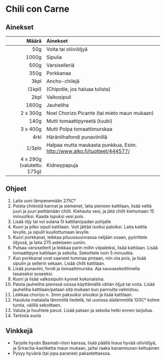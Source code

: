 ﻿# Chili con Carne

## Ainekset
Määrä | Ainekset
----:|:----
50g|Voita tai oliiviöljyä
1000g|Sipulia
500g|Varsiselleriä
350g|Porkkanaa
3kpl|Ancho-chilejä
(1kpl)|(Chipotle, jos haluaa tulista)
2kpl|Valkosipuli
1600g|Jauheliha
2 x 300g|Noel Chorizo Picante (tai mieto maun mukaan)
140g|Mutti tomaattipyreetä (tuubi)
3 x 400g| Mutti Polpa tomaattimurskaa
4rkl|Häränlihafondi punaviinillä
1/3plo|Halpaa mutta maukasta punkkua, Esim. http://www.alko.fi/tuotteet/444577/
4 x 290g (valutettu 175g)|Kidneypapuja


## Ohjeet
1. Laita uuni lämpenemään 275C&deg;
2. Poista chileistä kannat ja siemenet, laita pieneen kattilaan, lisää vettä juuri ja juuri peittämään chilit. Kiehauta vesi, ja jätä chilit kiehumaan 15 minuutiksi. Kaada lopuksi vesi pois.
3. Lisää öljy tai voi sulana 5l kattilan/padan pohjalle
4. Kuori ja pilko sipuli kattilaan. Voit jättää isoiksi paloiksi. Laita kattila levylle, ja sipulit kuullottumaan levylle.
5. Kuori porkkanat, leikkaa pituussuunnassa neljään osaan, pyörittele öljyssä, ja laita 275 asteiseen uuniin. 
6. Putsaa varsisellerit ja leikkaa parin millin viipaleiksi, lisää kattilaan. Lisää tomaattipyre kattilaan ja sekoita. Sekoittele noin 5 minuuttia.
7. Kun porkkanat ovat saaneet tummaa pintaan, niin ota pois, ja lisää sipulin ja sellerin sekaan. Lisää chilit kattilaan.
8. Lisää punaviini, fondi ja tomaattimurska. Aja sauvasekoittimella tasaiseksi soseeksi.
9. Kuori ja lisää valkosipulin kynnet kokonaisina.
10. Paista jauheliha pienissä osissa käyttämällä vähän öljyä tai voita. Lisää jauheliha kattilaan/pataan sitä mukaan kun pannulta valmistuu.
11. Leikkaa chorizo n. 3mm paksuiksi siivuiksi ja lisää kattilaan.
11. Hauduta matalalla lämmöllä liedellä, tai uunissa alalämmöllä 120C&deg; kolme tuntia, välillä sekoittaen.
12. Valuta ja huuhtele pavut. Lisää pataan ja sekoita hetki ennen tarjoilua.
13. Tarkista suola

## Vinkkejä
* Tarjoile hyvän Basmati-riisin kanssa, lisää päällä liraus hyvää oliiviöljyä, ja Sriracha-kastiketta maun mukaan, ja/tai raaka kananmunan keltuainen
* Pysyy hyvänä (tai jopa paranee) pakastettaessa. 

